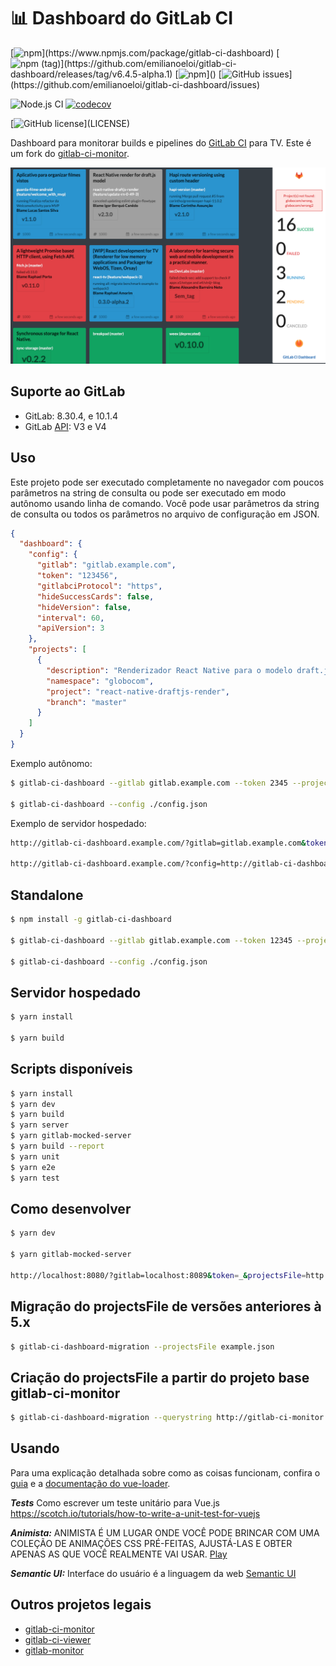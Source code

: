 # 📊 Dashboard do GitLab CI

[![npm](https://img.shields.io/npm/v/gitlab-ci-dashboard.svg?)](https://www.npmjs.com/package/gitlab-ci-dashboard) 
[![npm (tag)](https://img.shields.io/npm/v/gitlab-ci-dashboard/next.svg?)](https://github.com/emilianoeloi/gitlab-ci-dashboard/releases/tag/v6.4.5-alpha.1) 
[![npm](https://img.shields.io/npm/dw/gitlab-ci-dashboard.svg?)]() 
[![GitHub issues](https://img.shields.io/github/issues/emilianoeloi/gitlab-ci-dashboard.svg?)](https://github.com/emilianoeloi/gitlab-ci-dashboard/issues)  

![Node.js CI](https://github.com/emilianoeloi/confirmados/workflows/Node.js%20CI/badge.svg?)
[![codecov](https://codecov.io/gh/ci-dashboard/gitlab-ci-dashboard/branch/master/graph/badge.svg?token=hr3q4zgwIV&)](undefined)

[![GitHub license](https://img.shields.io/github/license/emilianoeloi/gitlab-ci-dashboard.svg?)](LICENSE)

Dashboard para monitorar builds e pipelines do [GitLab CI][gitlab-ci] para TV. Este é um fork do [gitlab-ci-monitor](https://github.com/globocom/gitlab-ci-monitor).

[gitlab-ci]: https://about.gitlab.com/gitlab-ci/

![Exemplo][example]

[example]: gitlab-ci-dashboard-example.png

## Suporte ao GitLab

 - GitLab: 8.30.4, e 10.1.4
 - GitLab [API](https://docs.gitlab.com/ee/api/): V3 e V4

## Uso

Este projeto pode ser executado completamente no navegador com poucos parâmetros na string de consulta ou pode ser executado em modo autônomo usando linha de comando. Você pode usar parâmetros da string de consulta ou todos os parâmetros no arquivo de configuração em JSON.

```json
{
  "dashboard": {
    "config": {
      "gitlab": "gitlab.example.com",
      "token": "123456",
      "gitlabciProtocol": "https",
      "hideSuccessCards": false,
      "hideVersion": false,
      "interval": 60,
      "apiVersion": 3
    },
    "projects": [
      {
        "description": "Renderizador React Native para o modelo draft.js",
        "namespace": "globocom",
        "project": "react-native-draftjs-render",
        "branch": "master"
      }
    ]
  }
}
```

Exemplo autônomo:
```bash
$ gitlab-ci-dashboard --gitlab gitlab.example.com --token 2345 --projectsFile ./example.json

$ gitlab-ci-dashboard --config ./config.json
```

Exemplo de servidor hospedado:
```bash
http://gitlab-ci-dashboard.example.com/?gitlab=gitlab.example.com&token=12345&projectsFile=http://gitlab-ci-dashboard.example.com/example.json

http://gitlab-ci-dashboard.example.com/?config=http://gitlab-ci-dashboard.example.com/config.json
``` 

## Standalone

```bash
$ npm install -g gitlab-ci-dashboard

$ gitlab-ci-dashboard --gitlab gitlab.example.com --token 12345 --projectsFile ./file.json

$ gitlab-ci-dashboard --config ./config.json
```

## Servidor hospedado

```bash
$ yarn install

$ yarn build
```

## Scripts disponíveis

```bash
$ yarn install
$ yarn dev
$ yarn build
$ yarn server
$ yarn gitlab-mocked-server
$ yarn build --report
$ yarn unit
$ yarn e2e
$ yarn test
```

## Como desenvolver

```bash
$ yarn dev

$ yarn gitlab-mocked-server 

http://localhost:8080/?gitlab=localhost:8089&token=_&projectsFile=http://localhost:8080/static/file.json&gitlabciProtocol=http&interval=5
```

## Migração do projectsFile de versões anteriores à 5.x

```bash
$ gitlab-ci-dashboard-migration --projectsFile example.json
```

## Criação do projectsFile a partir do projeto base gitlab-ci-monitor

```bash
$ gitlab-ci-dashboard-migration --querystring http://gitlab-ci-monitor.example.com/?gitlab=gitlab.example.com&token=12345&projects=namespace/project1,namespace/project1/branch,namespace/project2
```

## Usando

Para uma explicação detalhada sobre como as coisas funcionam, confira o [guia](http://vuejs-templates.github.io/webpack/) e a [documentação do vue-loader](http://vuejs.github.io/vue-loader).

***Tests*** Como escrever um teste unitário para Vue.js
https://scotch.io/tutorials/how-to-write-a-unit-test-for-vuejs

***Animista:*** ANIMISTA É UM LUGAR ONDE VOCÊ PODE BRINCAR COM UMA COLEÇÃO DE ANIMAÇÕES CSS PRÉ-FEITAS, AJUSTÁ-LAS E OBTER APENAS AS QUE VOCÊ REALMENTE VAI USAR.
[Play](http://animista.net/about)

***Semantic UI:*** Interface do usuário é a linguagem da web [Semantic UI](https://semantic-ui.com/)

## Outros projetos legais

- [gitlab-ci-monitor](https://github.com/globocom/gitlab-ci-monitor)
- [gitlab-ci-viewer](https://github.com/mikaelkaron/gitlab-ci-viewer)
- [gitlab-monitor](https://github.com/timoschwarzer/gitlab-monitor)
